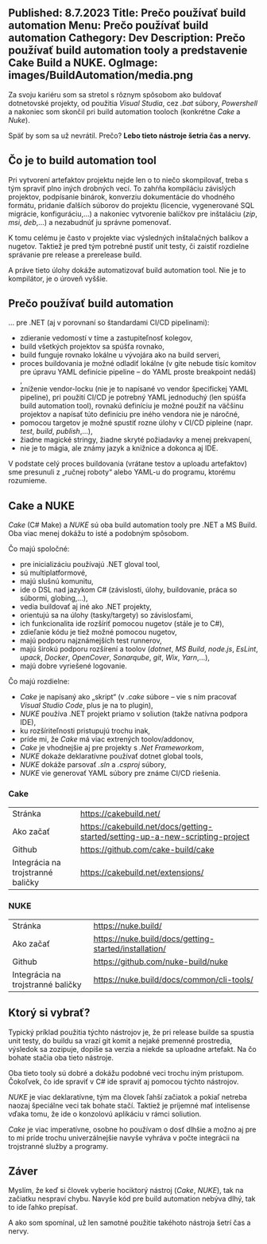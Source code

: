 Published: 8.7.2023
Title: Prečo používať build automation
Menu: Prečo používať build automation
Cathegory: Dev
Description: Prečo používať build automation tooly a predstavenie Cake Build a NUKE.
OgImage: images/BuildAutomation/media.png
---

Za svoju kariéru som sa stretol s rôznym spôsobom ako buldovať dotnetovské projekty,
od použitia _Visual Studia_, cez _.bat_ súbory, _Powershell_ a nakoniec som skončil pri build automation tooloch (konkrétne _Cake_ a _Nuke_).

Späť by som sa už nevrátil. Prečo? **Lebo tieto nástroje šetria čas a nervy.**

## Čo je to build automation tool
Pri vytvorení artefaktov projektu nejde len o to niečo skompilovať, treba s tým spraviť plno iných drobných vecí.
To zahŕňa kompiláciu závislých projektov, podpísanie binárok, konverziu dokumentácie do vhodného formátu,
pridanie ďalších súborov do projektu (licencie, vygenerované SQL migrácie, konfiguráciu,...)
a nakoniec vytvorenie balíčkov pre inštaláciu (_zip_, _msi_, _deb_,...) a nezabudnúť ju správne pomenovať.

K tomu celému je často v projekte viac výsledných inštalačných balíkov a nugetov. Taktiež je pred tým potrebné pustiť unit testy,
či zaistiť rozdielne správanie pre release a prerelease build.


A práve tieto úlohy dokáže automatizovať build automation tool. Nie je to kompilátor, je o úroveň vyššie.

## Prečo používať build automation
... pre .NET (aj v porovnaní so štandardami CI/CD pipelinami):

* zdieranie vedomostí v tíme a zastupiteľnosť kolegov,
* build všetkých projektov sa spúšťa rovnako,
* build funguje rovnako lokálne u vývojára ako na build serveri,
* proces buildovania je možné odladiť lokálne (v gite nebude tisíc komitov pre úpravu YAML definície pipeline – do YAML proste breakpoint nedáš) ,
* zníženie vendor-locku (nie je to napísané vo vendor špecifickej YAML pipeline), pri použití CI/CD je potrebný YAML jednoduchý (len spúšťa build automation tool), rovnakú definíciu je možné použiť na väčšinu projektov a napísať túto definíciu pre iného vendora nie je náročné,
* pomocou targetov je možné spustiť rozne úlohy v CI/CD pipleine (napr. _test_, _build_, _publish_,...),
* žiadne magické stringy, žiadne skryté požiadavky a menej prekvapení,
* nie je to mágia, ale známy jazyk a knižnice a dokonca aj IDE.

V podstate celý proces buildovania (vrátane testov a uploadu artefaktov) sme presunuli z „ručnej roboty“ alebo YAML-u do programu,
ktorému rozumieme.

## Cake a NUKE
_Cake_ (C# Make) a _NUKE_ sú oba build automation tooly pre .NET a MS Build.
Oba viac menej dokážu to isté a podobným spôsobom.

Čo majú spoločné:
* pre inicializáciu používajú .NET gloval tool,
* sú multiplatformové,
* majú slušnú komunitu,
* ide o DSL nad jazykom C# (závislosti, úlohy, buildovanie, práca so súbormi, globing,...),
* vedia buildovať aj iné ako .NET projekty,
* orientujú sa na úlohy (tasky/targety) so závislosťami,
* ich funkcionalita ide rozšíriť pomocou nugetov (stále je to C#),
* zdieľanie kódu je tiež možné pomocou nugetov,
* majú podporu najznámejších test runnerov,
* majú širokú podporu rozšírení a toolov (_dotnet_, _MS Build_, _node.js_, _EsLint_, _upack_, _Docker_, _OpenCover_, _Sonarqube_, _git_, _Wix_, _Yarn_,...),
* majú dobre vyriešené logovanie.

Čo majú rozdielne:
* _Cake_ je napísaný ako „skript“ (v _.cake_ súbore – vie s ním pracovať _Visual Studio Code_, plus je na to plugin),
* _NUKE_ používa .NET projekt priamo v soliution (takže natívna podpora IDE),
* ku rozšíriteľnosti pristupujú trochu inak,
* príde mi, že _Cake_ má viac extrených toolov/addonov,
* _Cake_ je vhodnejšie aj pre projekty s _.Net Frameworkom_,
* _NUKE_ dokaźe deklaratívne používať dotnet global tools,
* _NUKE_ dokáže parsovať _.sln_ a _.csproj_ súbory,
* _NUKE_ vie generovať YAML súbory pre známe CI/CD riešenia.

### Cake

<table class="table table-borderless">
<tbody>
<tr>
  <td class="col-md-4">Stránka</td>
  <td class="col-md-8"><a href="https://cakebuild.net/" target="_blank">https://cakebuild.net/</a></td>
</td>
<tr>
  <td class="col-md-4">Ako začať</td>
  <td class="col-md-8"><a href="https://cakebuild.net/docs/getting-started/setting-up-a-new-scripting-project" target="_blank">https://cakebuild.net/docs/getting-started/setting-up-a-new-scripting-project</a></td>
</td>
<tr>
  <td class="col-md-4">Github</td>
  <td class="col-md-8"><a href="https://github.com/cake-build/cake" target="_blank">https://github.com/cake-build/cake</a></td>
</td>
<tr>
  <td class="col-md-4">Integrácia na trojstranné baličky</td>
  <td class="col-md-8"><a href="https://cakebuild.net/extensions/" target="_blank">https://cakebuild.net/extensions/</a></td>
</td>
</tbody>
</table>

### NUKE

<table class="table table-borderless">
<tbody>
<tr>
  <td class="col-md-4">Stránka</td>
  <td class="col-md-8"><a href="https://nuke.build/" target="_blank">https://nuke.build/</a></td>
</td>
<tr>
  <td class="col-md-4">Ako začať</td>
  <td class="col-md-8"><a href="https://nuke.build/docs/getting-started/installation/" target="_blank">https://nuke.build/docs/getting-started/installation/</a></td>
</td>
<tr>
  <td class="col-md-4">Github</td>
  <td class="col-md-8"><a href="https://github.com/nuke-build/nuke" target="_blank">https://github.com/nuke-build/nuke</a></td>
</td>
<tr>
  <td class="col-md-4">Integrácia na trojstranné baličky</td>
  <td class="col-md-8"><a href="https://nuke.build/docs/common/cli-tools/" target="_blank">https://nuke.build/docs/common/cli-tools/</a></td>
</td>
</tbody>
</table>

## Ktorý si vybrať?
Typický príklad použitia týchto nástrojov je, že pri release builde sa spustia unit testy,
do buildu sa vrazí git komit a nejaké premenné prostredia, výsledok sa zozipuje,
dopíše sa verzia a niekde sa uploadne artefakt. Na čo bohate stačia oba tieto nástroje.

Oba tieto tooly sú dobré a dokážu podobné veci trochu iným prístupom.
Čokoľvek, čo ide spraviť v C# ide spraviť aj pomocou týchto nástrojov.

_NUKE_ je viac deklaratívne, tým ma človek ľahší začiatok a pokiaľ netreba naozaj špeciálne veci tak bohate stačí.
Taktiež je príjemné mať intelisense vďaka tomu, že ide o konzolovú aplikáciu v rámci soliution.

_Cake_ je viac imperatívne, osobne ho používam o dosť dlhšie
a možno aj pre to mi príde trochu univerzálnejšie navyše vyhráva v počte integrácii na trojstranné služby a programy.

## Záver
Myslím, že keď si človek vyberie hociktorý nástroj (_Cake_, _NUKE_), tak na začiatku nespraví chybu.
Navyše kód pre build automation nebýva dlhý, tak to ide ľahko prepísať.

A ako som spomínal, už len samotné použitie takéhoto nástroja šetrí čas a nervy.
